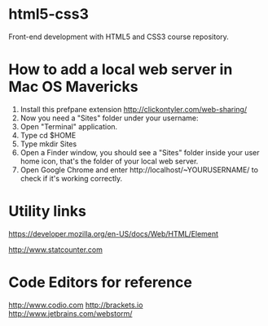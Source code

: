html5-css3
==========

Front-end development with HTML5 and CSS3 course repository.

# How to add a local web server in Mac OS Mavericks

1. Install this prefpane extension http://clickontyler.com/web-sharing/
2. Now you need a "Sites" folder under your username:
  3. Open "Terminal" application.
  4. Type cd $HOME
  5. Type mkdir Sites
  6. Open a Finder window, you should see a "Sites" folder inside your user home icon, that's the folder of your local web server.
  7. Open Google Chrome and enter http://localhost/~YOURUSERNAME/ to check if it's working correctly.

# Utility links

https://developer.mozilla.org/en-US/docs/Web/HTML/Element

http://www.statcounter.com

# Code Editors for reference

http://www.codio.com
http://brackets.io
http://www.jetbrains.com/webstorm/

